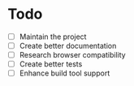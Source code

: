 # Todo

- [ ] Maintain the project
- [ ] Create better documentation
- [ ] Research browser compatibility
- [ ] Create better tests
- [ ] Enhance build tool support
